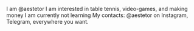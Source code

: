 I am @aestetor
I am interested in table tennis, video-games, and making money
I am currently not learning 
My contacts: @aestetor on Instagram, Telegram, everywhere you want.
